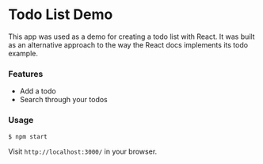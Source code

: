 # Todo List Demo

This app was used as a demo for creating a todo list with React. It was built as an alternative approach to the way the React docs implements its todo example. 

### Features

- Add a todo
- Search through your todos

### Usage

```
$ npm start
```

Visit `http://localhost:3000/` in your browser.
